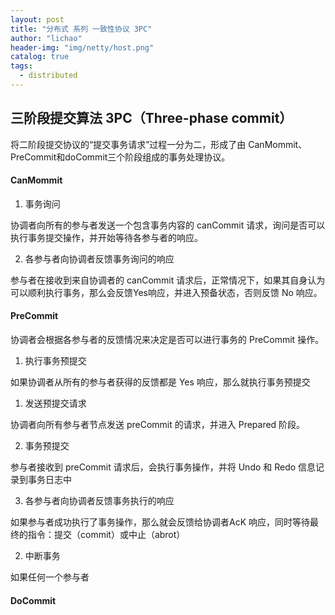 ```yaml
---
layout: post
title: "分布式 系列 一致性协议 3PC"
author: "lichao"
header-img: "img/netty/host.png"
catalog: true
tags:
  - distributed
---
```



## 三阶段提交算法 3PC（Three-phase commit）

将二阶段提交协议的“提交事务请求”过程一分为二，形成了由 CanMommit、PreCommit和doCommit三个阶段组成的事务处理协议。

#### CanMommit

1. 事务询问

协调者向所有的参与者发送一个包含事务内容的 canCommit 请求，询问是否可以执行事务提交操作，并开始等待各参与者的响应。

2. 各参与者向协调者反馈事务询问的响应

参与者在接收到来自协调者的 canCommit 请求后，正常情况下，如果其自身认为可以顺利执行事务，那么会反馈Yes响应，并进入预备状态，否则反馈 No 响应。

#### PreCommit
协调者会根据各参与者的反馈情况来决定是否可以进行事务的 PreCommit 操作。

1. 执行事务预提交

  如果协调者从所有的参与者获得的反馈都是 Yes 响应，那么就执行事务预提交

  1. 发送预提交请求

  协调者向所有参与者节点发送 preCommit 的请求，并进入 Prepared 阶段。

  2. 事务预提交

  参与者接收到 preCommit 请求后，会执行事务操作，并将 Undo 和 Redo 信息记录到事务日志中

  3. 各参与者向协调者反馈事务执行的响应

  如果参与者成功执行了事务操作，那么就会反馈给协调者AcK 响应，同时等待最终的指令：提交（commit）或中止（abrot）

2. 中断事务

如果任何一个参与者


#### DoCommit

